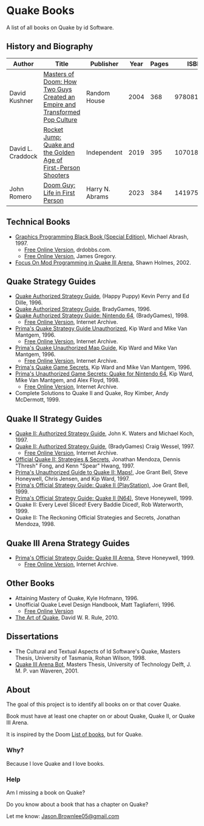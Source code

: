 # Quake Books

A list of all books on Quake by id Software.

## History and Biography

| Author  | Title | Publisher | Year | Pages | ISBN-10 | ISBN-13 |
| --- | --- | --- | --- | --- | --- | --- |
| David Kushner | [Masters of Doom: How Two Guys Created an Empire and Transformed Pop Culture](https://amzn.to/3EhDEDJ) | Random House | 2004 | 368 | 9780812972153 | 978-0812972153 |
| David L. Craddock | [Rocket Jump: Quake and the Golden Age of First-Person Shooters](https://amzn.to/3YSo237) | Independent | 2019 | 395 | 1070183601 | 978-1070183602 |
| John Romero | [Doom Guy: Life in First Person](https://amzn.to/3QUT0FO) | Harry N. Abrams | 2023 | 384 | 141975811X | 978-1419758119 |

## Technical Books

* [Graphics Programming Black Book (Special Edition)](https://amzn.to/45RXbGL), Michael Abrash, 1997.
	* [Free Online Version](https://www.drdobbs.com/parallel/graphics-programming-black-book/184404919), drdobbs.com.
	* [Free Online Version](https://github.com/jagregory/abrash-black-book), James Gregory.
* [Focus On Mod Programming in Quake III Arena](https://amzn.to/45uSOSd), Shawn Holmes, 2002.

## Quake Strategy Guides

* [Quake Authorized Strategy Guide](https://amzn.to/3R0BRub), (Happy Puppy) Kevin Perry and Ed Dille, 1996.
* [Quake Authorized Strategy Guide](https://amzn.to/3PftIku), BradyGames, 1996.
* [Quake Authorized Strategy Guide: Nintendo 64](https://amzn.to/3sAcIg0), (BradyGames), 1998.
	* [Free Online Version](https://archive.org/details/quake-authorized-strategy-guide), Internet Archive.
* [Prima's Quake Strategy Guide Unauthorized](https://amzn.to/3EmPZX6), Kip Ward and Mike Van Mantgem, 1996.
	* [Free Online Version](https://archive.org/details/primasquakestrat0000ward), Internet Archive.
* [Prima's Quake Unauthorized Map Guide](https://amzn.to/3QW4kBD), Kip Ward and Mike Van Mantgem, 1996.
	* [Free Online Version](https://archive.org/details/primasquakemapgu0000ward), Internet Archive.
* [Prima's Quake Game Secrets](https://amzn.to/3L2JGvA), Kip Ward and Mike Van Mantgem, 1996.
* [Prima's Unauthorized Game Secrets: Quake for Nintendo 64](https://amzn.to/3OYRqQw), Kip Ward, Mike Van Mantgem, and Alex Floyd, 1998.
	* [Free Online Version](https://archive.org/details/quake-for-nintendo-64-primas-official-strategy-guide), Internet Archive.
* Complete Solutions to Quake II and Quake, Roy Kimber, Andy McDermott, 1999.

## Quake II Strategy Guides

* [Quake II: Authorized Strategy Guide](https://amzn.to/3qKJmuV), John K. Waters and Michael Koch, 1997.
* [Quake II: Authorized Strategy Guide](https://amzn.to/45NFGHs), (BradyGames) Craig Wessel, 1997.
	* [Free Online Version](https://archive.org/details/quake-ii-authorized-strategy-guide), Internet Archive.
* [Official Quake II: Strategies & Secrets](https://amzn.to/45x84xL), Jonathan Mendoza, Dennis "Thresh" Fong, and Kenn "Spear" Hwang, 1997.
* [Prima's Unauthorized Guide to Quake II: Maps!](https://amzn.to/3Eh4LyX), Joe Grant Bell, Steve Honeywell, Chris Jensen, and Kip Ward, 1997.
* [Prima's Official Strategy Guide: Quake II (PlayStation)](https://amzn.to/45xyQpG), Joe Grant Bell, 1999.
* [Prima's Official Strategy Guide: Quake II (N64)](https://amzn.to/3YYZkhr), Steve Honeywell, 1999.
* Quake II: Every Level Sliced! Every Baddie Diced!, Rob Waterworth, 1999.
* Quake II: The Reckoning Official Strategies and Secrets, Jonathan Mendoza, 1998.

## Quake III Arena Strategy Guides

* [Prima's Official Strategy Guide: Quake III Arena](https://amzn.to/4868Rrk), Steve Honeywell, 1999.
	* [Free Online Version](https://archive.org/details/quake-iii-arena-official-strategy-guide), Internet Archive.

## Other Books

* Attaining Mastery of Quake, Kyle Hofmann, 1996.
* Unofficial Quake Level Design Handbook, Matt Tagliaferri, 1996.
	* [Free Online Version](https://archive.org/details/unofficial-quake-level-design-handbook)
* [The Art of Quake](https://amzn.to/3svH9E7), David W. R. Rule, 2010.

## Dissertations

* The Cultural and Textual Aspects of Id Software's Quake, Masters Thesis, University of Tasmania, Rohan Wilson, 1998.
* [Quake III Arena Bot](http://www.kbs.twi.tudelft.nl/Publications/MSc/2001-VanWaveren-MSc.html), Masters Thesis, University of Technology Delft, J. M. P. van Waveren, 2001.


## About

The goal of this project is to identify all books on or that cover Quake.

Book must have at least one chapter on or about Quake, Quake II, or Quake III Arena.

It is inspired by the Doom [List of books](https://doomwiki.org/wiki/List_of_books), but for Quake.

### Why?

Because I love Quake and I love books.

### Help

Am I missing a book on Quake?

Do you know about a book that has a chapter on Quake?

Let me know: Jason.Brownlee05@gmail.com


